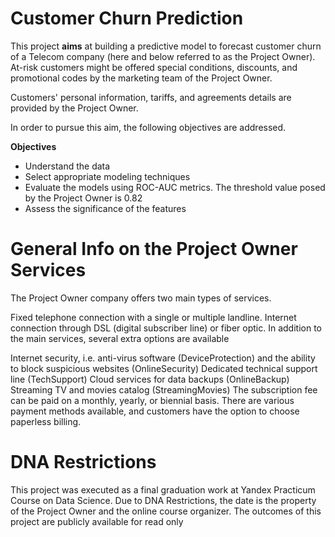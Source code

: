 # Customer Churn Prediction

This project **aims** at building a predictive model to forecast customer churn of a Telecom company (here and below referred to as the Project Owner). At-risk customers might be offered special conditions, discounts, and promotional codes by the marketing team of the Project Owner.

Customers' personal information, tariffs, and agreements details are provided by the Project Owner.

In order to pursue this aim, the following objectives are addressed.

**Objectives**

* Understand the data
* Select appropriate modeling techniques
* Evaluate the models using ROC-AUC metrics. The threshold value posed by the Project Owner is 0.82
* Assess the significance of the features

# General Info on the Project Owner Services

The Project Owner company offers two main types of services.

Fixed telephone connection with a single or multiple landline.
Internet connection through DSL (digital subscriber line) or fiber optic.
In addition to the main services, several extra options are available

Internet security, i.e. anti-virus software (DeviceProtection) and the ability to block suspicious websites (OnlineSecurity)
Dedicated technical support line (TechSupport)
Cloud services for data backups (OnlineBackup)
Streaming TV and movies catalog (StreamingMovies)
The subscription fee can be paid on a monthly, yearly, or biennial basis. There are various payment methods available, and customers have the option to choose paperless billing.

# DNA Restrictions

This project was executed as a final graduation work at Yandex Practicum Course on Data Science. Due to DNA Restrictions, the date is the property of the Project Owner and the online course organizer. The outcomes of this project are publicly available for read only

